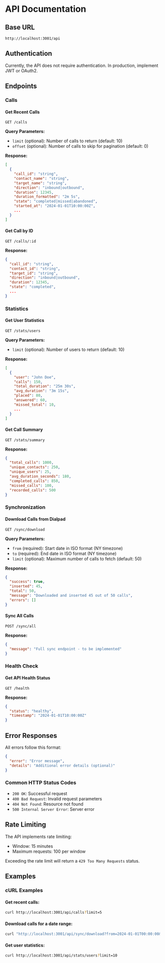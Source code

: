 # API Documentation

## Base URL

```
http://localhost:3001/api
```

## Authentication

Currently, the API does not require authentication. In production, implement JWT or OAuth2.

## Endpoints

### Calls

#### Get Recent Calls

```http
GET /calls
```

**Query Parameters:**
- `limit` (optional): Number of calls to return (default: 10)
- `offset` (optional): Number of calls to skip for pagination (default: 0)

**Response:**
```json
[
  {
    "call_id": "string",
    "contact_name": "string",
    "target_name": "string",
    "direction": "inbound|outbound",
    "duration": 12345,
    "duration_formatted": "2m 5s",
    "state": "completed|missed|abandoned",
    "started_at": "2024-01-01T10:00:00Z",
    ...
  }
]
```

#### Get Call by ID

```http
GET /calls/:id
```

**Response:**
```json
{
  "call_id": "string",
  "contact_id": "string",
  "target_id": "string",
  "direction": "inbound|outbound",
  "duration": 12345,
  "state": "completed",
  ...
}
```

### Statistics

#### Get User Statistics

```http
GET /stats/users
```

**Query Parameters:**
- `limit` (optional): Number of users to return (default: 10)

**Response:**
```json
[
  {
    "user": "John Doe",
    "calls": 150,
    "total_duration": "25m 30s",
    "avg_duration": "3m 15s",
    "placed": 80,
    "answered": 60,
    "missed_total": 10,
    ...
  }
]
```

#### Get Call Summary

```http
GET /stats/summary
```

**Response:**
```json
{
  "total_calls": 1000,
  "unique_contacts": 250,
  "unique_users": 25,
  "avg_duration_seconds": 180,
  "completed_calls": 850,
  "missed_calls": 100,
  "recorded_calls": 500
}
```

### Synchronization

#### Download Calls from Dialpad

```http
GET /sync/download
```

**Query Parameters:**
- `from` (required): Start date in ISO format (NY timezone)
- `to` (required): End date in ISO format (NY timezone)
- `limit` (optional): Maximum number of calls to fetch (default: 50)

**Response:**
```json
{
  "success": true,
  "inserted": 45,
  "total": 50,
  "message": "Downloaded and inserted 45 out of 50 calls",
  "errors": []
}
```

#### Sync All Calls

```http
POST /sync/all
```

**Response:**
```json
{
  "message": "Full sync endpoint - to be implemented"
}
```

### Health Check

#### Get API Health Status

```http
GET /health
```

**Response:**
```json
{
  "status": "healthy",
  "timestamp": "2024-01-01T10:00:00Z"
}
```

## Error Responses

All errors follow this format:

```json
{
  "error": "Error message",
  "details": "Additional error details (optional)"
}
```

### Common HTTP Status Codes

- `200 OK`: Successful request
- `400 Bad Request`: Invalid request parameters
- `404 Not Found`: Resource not found
- `500 Internal Server Error`: Server error

## Rate Limiting

The API implements rate limiting:
- Window: 15 minutes
- Maximum requests: 100 per window

Exceeding the rate limit will return a `429 Too Many Requests` status.

## Examples

### cURL Examples

#### Get recent calls:
```bash
curl http://localhost:3001/api/calls?limit=5
```

#### Download calls for a date range:
```bash
curl "http://localhost:3001/api/sync/download?from=2024-01-01T00:00:00&to=2024-01-02T23:59:59"
```

#### Get user statistics:
```bash
curl http://localhost:3001/api/stats/users?limit=10
```